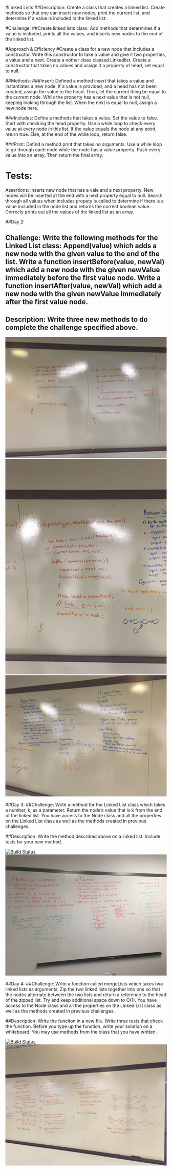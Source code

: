 #Linked Lists
##Description: Create a class that creates a linked list. Create methods so that one can insert new nodes, print the current list, and determine if a value is included in the linked list.

#Challenge:
##Create linked lists class. Add methods that determines if a value is included, prints all the values, and inserts new nodes to the end of the linked list.

#Approach & Efficiency
#Create a class for a new node that includes a constructor. Write this constructor to take a value and give it two properties, a value and a next. Create a nother class classed Linkedlist. Create a constructor that takes no values and assign it a property of head, set equal to null. 

##Methods: 
###Insert: Defined a method insert that takes a value and instantiates a new node. If a value is provided, and a head has not been created, assign the value to the head. Then, let the current thing be equal to the current node. While the property has a next value that is not null, keeping looking through the list. When the next is equal to null, assign a new node here.

###Includes: Define a methods that takes a value. Set the value to false. Start with checking the head property. Use a while loop to check every value at every node in this list. If the value equals the node at any point, return true. Else, at the end of the while loop, return false.

###Print: Defind a method print that takes no arguments. Use a while loop to go through each node while the node has a value property. Push every value into an array. Then return the final array. 




# Tests:
Assertions: 
Inserts new node that has a vale and a next property. New nodes will be inserted at the end with a next property equal to null.
Search through all values when includes propety is called to determine if there is a value included in the node list and returns the correct boolean value.
Correcly prints out all the values of the linked list as an array. 


##Day 2: 

## Challenge: Write the following methods for the Linked List class: Append(value) which adds a new node with the given value to the end of the list. Write a function insertBefore(value, newVal) which add a new node with the given newValue immediately before the first value node. Write a function insertAfter(value, newVal) which add a new node with the given newValue immediately after the first value node.

## Description: Write three new methods to do complete the challenge specified above.



![image](assets/linked-list-img-3.JPG)
![image](assets/linked-list-img-2.JPG)
![image](assets/linked-list-img-1.JPG)

##Day 3: 
##Challenge: Write a method for the Linked List class which takes a number, k, as a parameter. Return the node’s value that is k from the end of the linked list. You have access to the Node class and all the properties on the Linked List class as well as the methods created in previous challenges.

##Description: Write the method described above on a linked list. Include tests for your new method.


[![Build Status](https://www.travis-ci.com/hingham/data-structures-and-algorithms.svg?branch=master)](https://www.travis-ci.com/hingham/data-structures-and-algorithms)
![image](assets/kth-from-end.JPG)

##Day 4:
##Challenge: Write a function called mergeLists which takes two linked lists as arguments. Zip the two linked lists together into one so that the nodes alternate between the two lists and return a reference to the head of the zipped list. Try and keep additional space down to O(1). You have access to the Node class and all the properties on the Linked List class as well as the methods created in previous challenges.

##Description: Write the funciton in a new file. Write three tests that check the function. Before you type up the function, write your solution on a whiteboard. You may use methods from the class that you have written.


[![Build Status](https://www.travis-ci.com/hingham/data-structures-and-algorithms.svg?branch=master)](https://www.travis-ci.com/hingham/data-structures-and-algorithms)
![image](assets/merge-wb.JPG)




